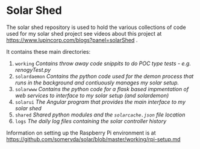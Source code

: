 # Solar Shed

The solar shed repository is used to hold the various collections of code used for my solar shed project
see videos about this project at https://www.lupincorp.com/blogs?panel=solarShed .

It contains these main directories:

1. `working` _Contains throw away code snippits to do POC type tests - e.g. renogyTest.py_
2. `solardaemon` _Contains the python code used for the demon process that runs in the background and contiuously manages my solar setup._
3. `solarwww` _Contains the python code for a flask based impmentation of web services to interface to my solar setup (and solardemon)_
4. `solarui` _The Angular program that provides the main interface to my solar shed_
5. `shared` _Shared python modules and the `solarcache.json` file location_
6. `logs` _The daily log files containing the solar controller history_

Information on setting up the Raspberry Pi environment is at https://github.com/somervda/solar/blob/master/working/rpi-setup.md
